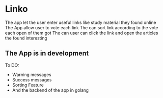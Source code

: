 # Linko

The app let the user enter useful links like study material they found online 
The App allow user to vote each link 
The can sort link according to the vote each open of them got
The can user can click the link and open the articles the found interesting


## The App is in development

To DO:
- Warning messages
- Success messages
- Sorting Feature
- And the backend of the app in golang 
